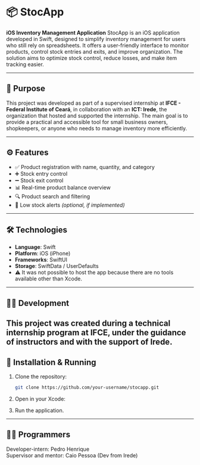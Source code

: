 # 📦 StocApp

**iOS Inventory Management Application**
StocApp is an iOS application developed in Swift, designed to simplify inventory management for users who still rely on spreadsheets. It offers a user-friendly interface to monitor products, control stock entries and exits, and improve organization. The solution aims to optimize stock control, reduce losses, and make item tracking easier.

---

## 🎯 Purpose

This project was developed as part of a supervised internship at **IFCE - Federal Institute of Ceará**, in collaboration with an **ICT: Irede**, the organization that hosted and supported the internship. The main goal is to provide a practical and accessible tool for small business owners, shopkeepers, or anyone who needs to manage inventory more efficiently.

---

## ⚙️ Features

- ✅ Product registration with name, quantity, and category  
- ➕ Stock entry control  
- ➖ Stock exit control  
- 📊 Real-time product balance overview  
- 🔍 Product search and filtering  
- 🔔 Low stock alerts *(optional, if implemented)*  

---

## 🛠️ Technologies

- **Language**: Swift  
- **Platform**: iOS (iPhone)  
- **Frameworks**: SwiftUI   
- **Storage**: SwiftData / UserDefaults
- ⚠ It was not possible to host the app because there are no tools available other than Xcode.

---

## 👨‍💻 Development

This project was created during a technical internship program at **IFCE**, under the guidance of instructors and with the support of **Irede**.
---

## 🚀 Installation & Running

1. Clone the repository:
   ```bash
   git clone https://github.com/your-username/stocapp.git

2. Open in your Xcode:

3. Run the application. 
---

## 👨‍💻 Programmers

Developer-intern: Pedro Henrique  
Supervisor and mentor: Caio Pessoa (Dev from Irede)
